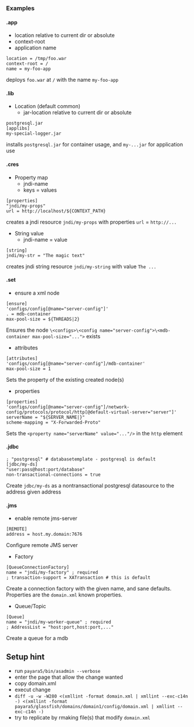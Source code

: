 

### Examples

#### .app

 * location relative to current dir or absolute
 * context-root
 * application name
```
location = /tmp/foo.war
context-root = /
name = my-foo-app 
```
deploys `foo.war` at `/` with the name `my-foo-app`

#### .lib
 * Location (default common)
   * jar-location relative to current dir or absolute
```
postgresql.jar
[applibs]
my-special-logger.jar
```

installs `postgresql.jar` for container usage, and `my-...jar` for application use 

#### .cres
 * Property map
   * jndi-name
   * keys = values
```
[properties]
"jndi/my-props"
url = http://localhost/${CONTEXT_PATH}
```
creates a jndi resource `jndi/my-props` with properties `url` = `http://...`

 * String value
   * jndi-name = value
```
[string]
jndi/my-str = "The magic text"
```
creates jndi string resource `jndi/my-string` with value `The ...`

#### .set
 * ensure a xml node
```
[ensure]
'configs/config[@name="server-config"]'
. = mdb-container
max-pool-size = ${THREADS|2}
```
Ensures the node `\<configs>\<config name="server-config">\<mdb-container max-pool-size="...">` exists
 * attributes
```
[attributes]
'configs/config[@name="server-config"]/mdb-container'
max-pool-size = 1
```
Sets the property of the existing created node(s)

 * properties
```
[properties]
'configs/config[@name="server-config"]/network-config/protocols/protocol/http[@default-virtual-server="server"]'
serverName = "${SERVER_NAME|}"
scheme-mapping = "X-Forwarded-Proto"
```
Sets the `<property name="serverName" value="..."/>` in the `http` element

#### .jdbc

```
; "postgresql" # databasetemplate - postgresql is default
[jdbc/my-ds]
"user:pass@host:port/database"
non-transactional-connections = true
```
Create `jdbc/my-ds` as a nontransactional postgresql datasource to the address given address

#### .jms

 * enable remote jms-server
```
[REMOTE]
address = host.my.domain:7676
```
Configure remote JMS server 

 * Factory
```
[QueueConnectionFactory]
name = "jndi/my-factory" ; required
; transaction-support = XATransaction # this is default
```
Create a connection factory with the given name, and sane defaults. Properties are the `domain.xml` known properties.

 * Queue/Topic
```
[Queue]
name = "jndi/my-worker-queue" ; required
; AddressList = "host:port,host:port,..."
```
Create a queue for a mdb

## Setup hint
 * run `payara5/bin/asadmin --verbose`
 * enter the page that allow the change wanted
 * copy domain.xml
 * execut change
 * `diff -u -w -W280 <(xmllint -format domain.xml | xmllint --exc-c14n -) <(xmllint -format payara5/glassfish/domains/domain1/config/domain.xml | xmllint --exc-c14n -)`
 * try to replicate by rmaking file(s) that modify `domain.xml`
 